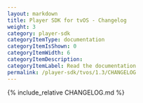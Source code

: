 ```yaml
---
layout: markdown
title: Player SDK for tvOS - Changelog
weight: 3
category: player-sdk
categoryItemType: documentation
categoryItemIsShown: 0
categoryItemWidth: 6
categoryItemDescription:
categoryItemLabel: Read the documentation
permalink: /player-sdk/tvos/1.3/CHANGELOG
---
```

{% include_relative CHANGELOG.md  %}
